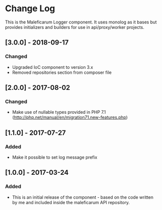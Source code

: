 # Change Log
This is the Maleficarum Logger component. It uses monolog as it bases but provides initializers and builders for use in api/proxy/worker projects.

## [3.0.0] - 2018-09-17  
### Changed  
- Upgraded IoC component to version 3.x  
- Removed repositories section from composer file  

## [2.0.0] - 2017-08-02
### Changed
- Make use of nullable types provided in PHP 7.1 (http://php.net/manual/en/migration71.new-features.php)

## [1.1.0] - 2017-07-27
### Added
- Make it possible to set log message prefix

## [1.0.0] - 2017-03-24
### Added
- This is an initial release of the component - based on the code written by me and included inside the maleficarum API repository.
